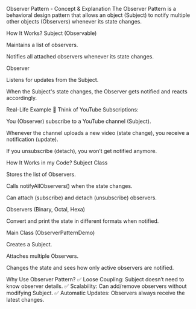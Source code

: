 Observer Pattern - Concept & Explanation
The Observer Pattern is a behavioral design pattern that allows an object (Subject) to notify multiple other objects (Observers) whenever its state changes.

How It Works?
Subject (Observable)

Maintains a list of observers.

Notifies all attached observers whenever its state changes.

Observer

Listens for updates from the Subject.

When the Subject's state changes, the Observer gets notified and reacts accordingly.

Real-Life Example 📌
Think of YouTube Subscriptions:

You (Observer) subscribe to a YouTube channel (Subject).

Whenever the channel uploads a new video (state change), you receive a notification (update).

If you unsubscribe (detach), you won’t get notified anymore.

How It Works in my Code?
Subject Class

Stores the list of Observers.

Calls notifyAllObservers() when the state changes.

Can attach (subscribe) and detach (unsubscribe) observers.

Observers (Binary, Octal, Hexa)

Convert and print the state in different formats when notified.

Main Class (ObserverPatternDemo)

Creates a Subject.

Attaches multiple Observers.

Changes the state and sees how only active observers are notified.

Why Use Observer Pattern?
✅ Loose Coupling: Subject doesn’t need to know observer details.
✅ Scalability: Can add/remove observers without modifying Subject.
✅ Automatic Updates: Observers always receive the latest changes.
